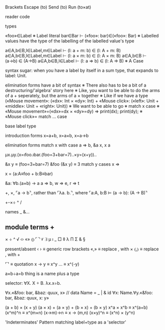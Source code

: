 
Brackets
Escape (to)
Send (to)
Run (to×at)

reader
code

types

«foo»∈Label ※ Label literal
bar∈Bar ⊢ («foo»: bar)∈(«foo»: Bar) ※ Labelled values have the type of the labelling of the labelled value's type

a∈A,b∈B,l∈Label,m∈Label ⊢ (l: a + m: b) ∈ (l: A + m: B)
a∈A,b∈B,l∈Label,m∈Label ⊢ (l: a × m: b) ∈ (l: A × m: B)
a∈A,b∈B ⊢ (a→b) ∈ (A→B)
a∈A,b∈B,l∈Label ⊢ (l: a ⇒ b) ∈ (l: A ⇒ B) ※ A Case


syntax sugar: when you have a label by itself in a sum type, that expands to label: Unit.



elimination forms have a bit of syntax
※ There also has to be a bit of a destructuring/'algebra' story here
※ Like, you want to be able to do the arms of a + seperately, but the arms of a × together
※ Like if we have a type («Mouse movement»: («dx»: Int × «dy»: Int) + «Mouse click»: («left»: Unit + «middle»: Unit + «right»: Unit))
※ We want to be able to go
※ match x case
※   «Mouse movement»=(«dx»=dx × «dy»=dy) ⇒ print(dx); print(dy);
※   «Mouse click»=
match ... case




base
label type

introduction forms
x=a+b, x=a×b, x=a→b

elimination forms
match x with case a ⇒ b, &a x, x a

μx.μy.(x=ıfoo.ıbar.(foo=3+bar=7)..×y=(x+y))..

&x y ≡ (foo=3+bar=7)
&foo (&x y) ≡ 3
match y cases
  x ⇒ 

x = (a:A≡foo + b:B≡bar)

&a: ∀b.(a×b) → a
a ⇒ b, w ⇒ e, r ⇒ t


+, ×, ⌜a → b⌝, rather than ⌜λa. b.⌝, where ⌜a:A, b:B ⊨ (a → b): (A → B)⌝

+-×÷
^
/

names
_
&...

module terms
  +
  -
  ×
  ÷
  ^
  √
  ‹›
  «»
  ⦇⦈
  ⌜⌝
  ∀
  ∃
  μ
  ı
  _
  □
  ◊
  λ
  Π
  Σ
  &
§

present/absent
‹ › ≡ generic row brackets
«,» ≡ replace , with ×
⦇,⦈ ≡ replace , with +

⌜⌝  ≡ quotation
x → y ≡ x^y
...   ≡ x^(-y)

a×b÷a=b
thing is a name plus a type

selector: ∀X. X ÷ B.
λx.x÷b.


∀x.«&foo: bar, &baz: quux, x»
// data Name = _ | & id
∀x: Name.∀y.«&foo: bar, &baz: quux, x: y»


(a + b) × (x + y)
(a × x) + (a × y) + (b × x) + (b × y)
x^a × x^b ≡ x^(a+b)
(x^m)^n ≡ x^(m×n)
(x→m)→n ≡ x → (m,n)
(x×y)^n ≡ (x^n) × (y^n)

'Indeterminates'
Pattern matching
label+type as a 'selector'

